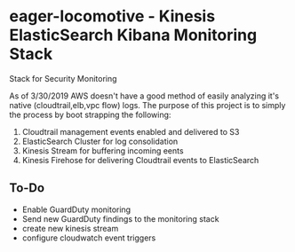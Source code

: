 # eager-locomotive - Kinesis ElasticSearch Kibana Monitoring Stack
Stack for  Security Monitoring

As of 3/30/2019 AWS doesn't have a good method of easily analyzing it's native (cloudtrail,elb,vpc flow) logs. The purpose of this project is to simply the process by boot strapping the following:

1. Cloudtrail management events enabled and delivered to S3
2. ElasticSearch Cluster for log consolidation
3. Kinesis Stream for buffering incoming eents
4. Kinesis Firehose for delivering Cloudtrail events to ElasticSearch


## To-Do

* Enable GuardDuty monitoring
 * Send new GuardDuty findings to the monitoring stack
  * create new kinesis stream 
  * configure cloudwatch event triggers
